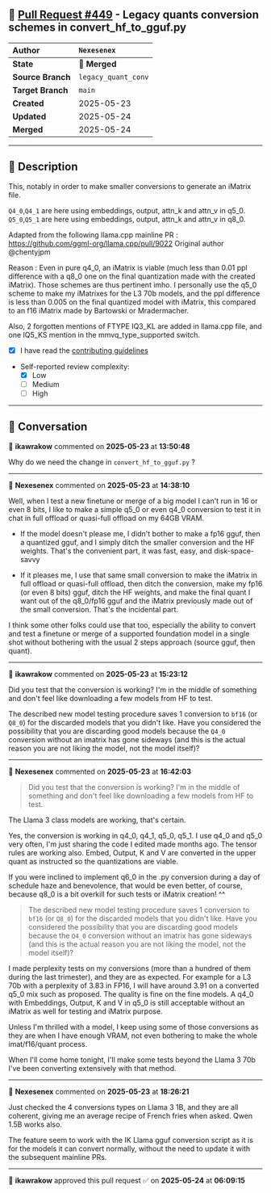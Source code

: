 ## 🔀 [Pull Request #449](https://github.com/ikawrakow/ik_llama.cpp/pull/449) - Legacy quants conversion schemes in convert_hf_to_gguf.py

| **Author** | `Nexesenex` |
| :--- | :--- |
| **State** | 🔀 **Merged** |
| **Source Branch** | `legacy_quant_conv` |
| **Target Branch** | `main` |
| **Created** | 2025-05-23 |
| **Updated** | 2025-05-24 |
| **Merged** | 2025-05-24 |

---

## 📄 Description

This, notably in order to make smaller conversions to generate an iMatrix file.

`Q4_0`,`Q4_1` are here using embeddings, output, attn_k and attn_v in q5_0.
`Q5_0`,`Q5_1` are here using embeddings, output, attn_k and attn_v in q8_0.

Adapted from the following llama.cpp mainline PR : https://github.com/ggml-org/llama.cpp/pull/9022 Original author @chentyjpm

Reason : Even in pure q4_0, an iMatrix is viable (much less than 0.01 ppl difference with a q8_0 one on the final quantization made with the created iMatrix).
Those schemes are thus pertinent imho.
I personally use the q5_0 scheme to make my iMatrixes for the L3 70b models, and the ppl difference is less than 0.005 on the final quantized model with iMatrix, this compared to an f16 iMatrix made by Bartowski or Mradermacher.

Also, 2 forgotten mentions of FTYPE IQ3_KL are added in llama.cpp file, and one IQ5_KS mention in the mmvq_type_supported switch.

- [x] I have read the [contributing guidelines](https://github.com/ggerganov/llama.cpp/blob/master/CONTRIBUTING.md)
- Self-reported review complexity:
  - [x] Low
  - [ ] Medium
  - [ ] High

---

## 💬 Conversation

👤 **ikawrakow** commented on **2025-05-23** at **13:50:48**

Why do we need the change in `convert_hf_to_gguf.py` ?

---

👤 **Nexesenex** commented on **2025-05-23** at **14:38:10**

Well, when I test a new finetune or merge of a big model I can't run in 16 or even 8 bits, I like to make a simple q5_0 or even q4_0 conversion to test it in chat in full offload or quasi-full offload on my 64GB VRAM.

- If the model doesn't please me, I didn't bother to make a fp16 gguf, then a quantized gguf, and I simply ditch the smaller conversion and the HF weights. That's the convenient part, it was fast, easy, and disk-space-savvy

- If it pleases me, I use that same small conversion to make the iMatrix in full offload or quasi-full offload, then ditch the conversion, make my fp16 (or even 8 bits) gguf, ditch the HF weights, and make the final quant I want out of the q8_0/fp16 gguf and the iMatrix previously made out of the small conversion. That's the incidental part.

I think some other folks could use that too, especially the ability to convert and test a finetune or merge of a supported foundation model in a single shot without bothering with the usual 2 steps approach (source gguf, then quant).

---

👤 **ikawrakow** commented on **2025-05-23** at **15:23:12**

Did you test that the conversion is working? I'm in the middle of something and don't feel like downloading a few models from HF to test.

The described new model testing procedure saves 1 conversion to `bf16` (or `Q8_0`) for the discarded models that you didn't like. Have you considered the possibility that you are discarding good models because the `Q4_0` conversion without an imatrix has gone sideways (and this is the actual reason you are not liking the model, not the model itself)?

---

👤 **Nexesenex** commented on **2025-05-23** at **16:42:03**

> Did you test that the conversion is working? I'm in the middle of something and don't feel like downloading a few models from HF to test.

The Llama 3 class models are working, that's certain.

Yes, the conversion is working in q4_0, q4_1, q5_0, q5_1. I use q4_0 and q5_0 very often, I'm just sharing the code I edited made months ago.
The tensor rules are working also. Embed, Output, K and V are converted in the upper quant as instructed so the quantizations are viable.

If you were inclined to implement q6_0 in the .py conversion during a day of schedule haze and benevolence, that would be even better, of course, because q8_0 is a bit overkill for such tests or iMatrix creation! ^^

> The described new model testing procedure saves 1 conversion to `bf16` (or `Q8_0`) for the discarded models that you didn't like. Have you considered the possibility that you are discarding good models because the `Q4_0` conversion without an imatrix has gone sideways (and this is the actual reason you are not liking the model, not the model itself)?

I made perplexity tests on my conversions (more than a hundred of them during the last trimester), and they are as expected. For example for a L3 70b with a perplexity of 3.83 in FP16, I will have around 3.91 on a converted q5_0 mix such as proposed. The quality is fine on the fine models. A q4_0 with Embeddings, Output, K and V in q5_0 is still acceptable without an iMatrix as well for testing and iMatrix purpose.

Unless I'm thrilled with a model, I keep using some of those conversions as they are when I have enough VRAM, not even bothering to make the whole imat/f16/quant process.

When I'll come home tonight, I'll make some tests beyond the Llama 3 70b I've been converting extensively with that method.

---

👤 **Nexesenex** commented on **2025-05-23** at **18:26:21**

Just checked the 4 conversions types on Llama 3 1B, and they are all coherent, giving me an average recipe of French fries when asked.
Qwen 1.5B works also.

The feature seem to work with the IK Llama gguf conversion script as it is for the models it can convert normally, without the need to update it with the subsequent mainline PRs.

---

👤 **ikawrakow** approved this pull request ✅ on **2025-05-24** at **06:09:15**